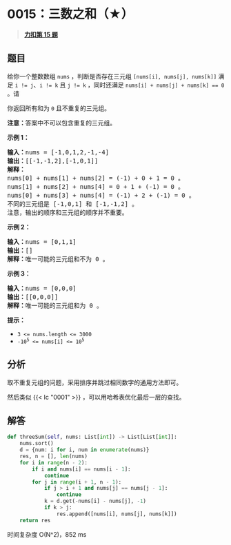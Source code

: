 # 0015：三数之和（★）


> <u>**[力扣第 15 题](https://leetcode.cn/problems/3sum/)**</u>

## 题目

<p>给你一个整数数组 <code>nums</code> ，判断是否存在三元组 <code>[nums[i], nums[j], nums[k]]</code> 满足 <code>i != j</code>、<code>i != k</code> 且 <code>j != k</code> ，同时还满足 <code>nums[i] + nums[j] + nums[k] == 0</code> 。请</p>

<p>你返回所有和为 <code>0</code> 且不重复的三元组。</p>

<p><strong>注意：</strong>答案中不可以包含重复的三元组。</p>





<p><strong>示例 1：</strong></p>

<pre>
<strong>输入：</strong>nums = [-1,0,1,2,-1,-4]
<strong>输出：</strong>[[-1,-1,2],[-1,0,1]]
<strong>解释：</strong>
nums[0] + nums[1] + nums[2] = (-1) + 0 + 1 = 0 。
nums[1] + nums[2] + nums[4] = 0 + 1 + (-1) = 0 。
nums[0] + nums[3] + nums[4] = (-1) + 2 + (-1) = 0 。
不同的三元组是 [-1,0,1] 和 [-1,-1,2] 。
注意，输出的顺序和三元组的顺序并不重要。
</pre>

<p><strong>示例 2：</strong></p>

<pre>
<strong>输入：</strong>nums = [0,1,1]
<strong>输出：</strong>[]
<strong>解释：</strong>唯一可能的三元组和不为 0 。
</pre>

<p><strong>示例 3：</strong></p>

<pre>
<strong>输入：</strong>nums = [0,0,0]
<strong>输出：</strong>[[0,0,0]]
<strong>解释：</strong>唯一可能的三元组和为 0 。
</pre>



<p><strong>提示：</strong></p>

<ul>
<li><code>3 &lt;= nums.length &lt;= 3000</code></li>
<li><code>-10<sup>5</sup> &lt;= nums[i] &lt;= 10<sup>5</sup></code></li>
</ul>


## 分析

取不重复元组的问题，采用排序并跳过相同数字的通用方法即可。

然后类似 {{< lc "0001" >}} ，可以用哈希表优化最后一层的查找。

## 解答

```python
def threeSum(self, nums: List[int]) -> List[List[int]]:
    nums.sort()
    d = {num: i for i, num in enumerate(nums)}
    res, n = [], len(nums)
    for i in range(n - 2):
        if i and nums[i] == nums[i - 1]:
            continue
        for j in range(i + 1, n - 1):
            if j > i + 1 and nums[j] == nums[j - 1]:
                continue
            k = d.get(-nums[i] - nums[j], -1)
            if k > j:
                res.append([nums[i], nums[j], nums[k]])
    return res
```
时间复杂度 O(N^2)，852 ms

